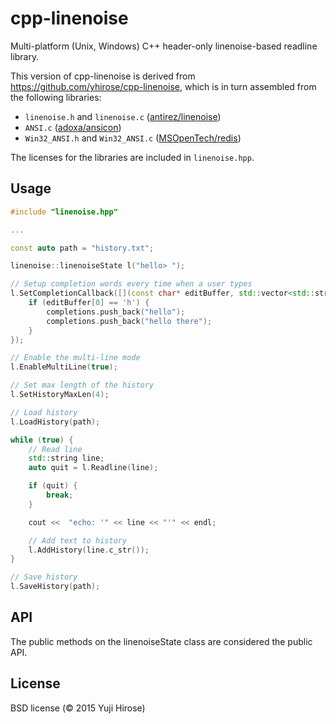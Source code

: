 cpp-linenoise
=============

Multi-platform (Unix, Windows) C++ header-only linenoise-based readline library.

This version of cpp-linenoise is derived from https://github.com/yhirose/cpp-linenoise,
which is in turn assembled from the following libraries:

 * `linenoise.h` and `linenoise.c` ([antirez/linenoise](https://github.com/antirez/linenoise))
 * `ANSI.c` ([adoxa/ansicon](https://github.com/adoxa/ansicon))
 * `Win32_ANSI.h` and `Win32_ANSI.c` ([MSOpenTech/redis](https://github.com/MSOpenTech/redis))

The licenses for the libraries are included in `linenoise.hpp`.

Usage
-----

```c++
#include "linenoise.hpp"

...

const auto path = "history.txt";

linenoise::linenoiseState l("hello> ");

// Setup completion words every time when a user types
l.SetCompletionCallback([](const char* editBuffer, std::vector<std::string>& completions) {
    if (editBuffer[0] == 'h') {
        completions.push_back("hello");
        completions.push_back("hello there");
    }
});

// Enable the multi-line mode
l.EnableMultiLine(true);

// Set max length of the history
l.SetHistoryMaxLen(4);

// Load history
l.LoadHistory(path);

while (true) {
    // Read line
    std::string line;
    auto quit = l.Readline(line);

    if (quit) {
        break;
    }

    cout <<  "echo: '" << line << "'" << endl;

    // Add text to history
    l.AddHistory(line.c_str());
}

// Save history
l.SaveHistory(path);
```

API
---

The public methods on the linenoiseState class are considered the public API.

License
-------

BSD license (© 2015 Yuji Hirose)
